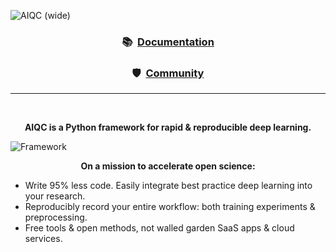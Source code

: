 <!-- This page is formatted for GitHub's markdown renderer -->
![AIQC (wide)](https://raw.githubusercontent.com/aiqc/aiqc/main/docs/images/aiqc_logo_banner_controlroom.png)

<h3 align='center'>📚&nbsp;&nbsp;<a href="https://aiqc.readthedocs.io/">Documentation</a></h3>

<h3 align='center'>🛡️&nbsp;&nbsp;<a href="https://aiqc.readthedocs.io/en/latest/community.html">Community</a></h3>

---

<br />

<p align='center'><b>AIQC is a Python framework for rapid & reproducible deep learning.</b></p>

![Framework](https://raw.githubusercontent.com/aiqc/aiqc/main/docs/images/framework_diagram_april29.png)

<p align='center'><b>On a mission to accelerate open science:</b></p>

* Write 95% less code. Easily integrate best practice deep learning into your research.
* Reproducibly record your entire workflow: both training experiments & preprocessing.
* Free tools & open methods, not walled garden SaaS apps & cloud services.